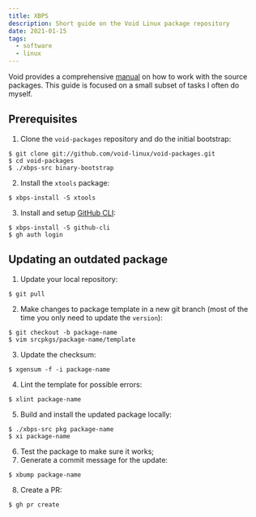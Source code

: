 ```yaml
---
title: XBPS
description: Short guide on the Void Linux package repository
date: 2021-01-15
tags:
  - software
  - linux
---
```


Void provides a comprehensive [manual][manual] on how to work with the source
packages. This guide is focused on a small subset of tasks I often do myself.

[manual]: https://github.com/void-linux/void-packages/blob/master/Manual.md

## Prerequisites

1. Clone the `void-packages` repository and do the initial bootstrap:

```shell
$ git clone git://github.com/void-linux/void-packages.git
$ cd void-packages
$ ./xbps-src binary-bootstrap
```

2. Install the `xtools` package:

```shell
$ xbps-install -S xtools
```

3. Install and setup [GitHub CLI](https://cli.github.com/):

```shell
$ xbps-install -S github-cli
$ gh auth login
```

## Updating an outdated package

1. Update your local repository:

```shell
$ git pull
```

2. Make changes to package template in a new git branch (most of the time you
   only need to update the `version`):

```shell
$ git checkout -b package-name
$ vim srcpkgs/package-name/template
```

3. Update the checksum:

```shell
$ xgensum -f -i package-name
```

4. Lint the template for possible errors:

```shell
$ xlint package-name
```

5. Build and install the updated package locally:

```shell
$ ./xbps-src pkg package-name
$ xi package-name
```

6. Test the package to make sure it works;
7. Generate a commit message for the update:

```shell
$ xbump package-name
```

8. Create a PR:

```shell
$ gh pr create
```
